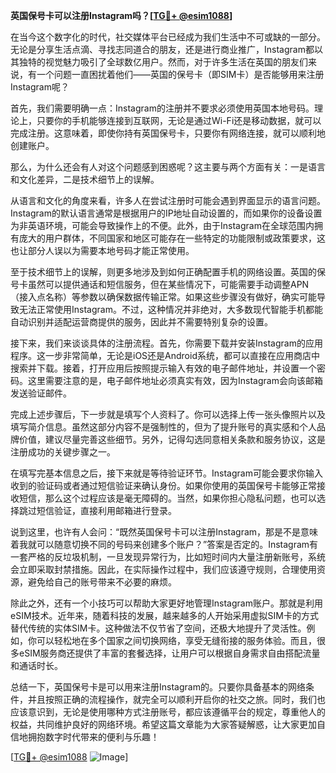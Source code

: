 **英国保号卡可以注册Instagram吗？[[TG💪+ @esim1088](https://t.me/s/esim1088)]**

在当今这个数字化的时代，社交媒体平台已经成为我们生活中不可或缺的一部分。无论是分享生活点滴、寻找志同道合的朋友，还是进行商业推广，Instagram都以其独特的视觉魅力吸引了全球数亿用户。然而，对于许多生活在英国的朋友们来说，有一个问题一直困扰着他们——英国的保号卡（即SIM卡）是否能够用来注册Instagram呢？

首先，我们需要明确一点：Instagram的注册并不要求必须使用英国本地号码。理论上，只要你的手机能够连接到互联网，无论是通过Wi-Fi还是移动数据，就可以完成注册。这意味着，即使你持有英国保号卡，只要你有网络连接，就可以顺利地创建账户。

那么，为什么还会有人对这个问题感到困惑呢？这主要与两个方面有关：一是语言和文化差异，二是技术细节上的误解。

从语言和文化的角度来看，许多人在尝试注册时可能会遇到界面显示的语言问题。Instagram的默认语言通常是根据用户的IP地址自动设置的，而如果你的设备设置为非英语环境，可能会导致操作上的不便。此外，由于Instagram在全球范围内拥有庞大的用户群体，不同国家和地区可能存在一些特定的功能限制或政策要求，这也让部分人误以为需要本地号码才能正常使用。

至于技术细节上的误解，则更多地涉及到如何正确配置手机的网络设置。英国的保号卡虽然可以提供通话和短信服务，但在某些情况下，可能需要手动调整APN（接入点名称）等参数以确保数据传输正常。如果这些步骤没有做好，确实可能导致无法正常使用Instagram。不过，这种情况并非绝对，大多数现代智能手机都能自动识别并适配运营商提供的服务，因此并不需要特别复杂的设置。

接下来，我们来谈谈具体的注册流程。首先，你需要下载并安装Instagram的应用程序。这一步非常简单，无论是iOS还是Android系统，都可以直接在应用商店中搜索并下载。接着，打开应用后按照提示输入有效的电子邮件地址，并设置一个密码。这里需要注意的是，电子邮件地址必须真实有效，因为Instagram会向该邮箱发送验证邮件。

完成上述步骤后，下一步就是填写个人资料了。你可以选择上传一张头像照片以及填写简介信息。虽然这部分内容不是强制性的，但为了提升账号的真实感和个人品牌价值，建议尽量完善这些细节。另外，记得勾选同意相关条款和服务协议，这是注册成功的关键步骤之一。

在填写完基本信息之后，接下来就是等待验证环节。Instagram可能会要求你输入收到的验证码或者通过短信验证来确认身份。如果你使用的英国保号卡能够正常接收短信，那么这个过程应该是毫无障碍的。当然，如果你担心隐私问题，也可以选择跳过短信验证，直接利用邮箱进行登录。

说到这里，也许有人会问：“既然英国保号卡可以注册Instagram，那是不是意味着我就可以随意切换不同的号码来创建多个账户？”答案是否定的。Instagram有一套严格的反垃圾机制，一旦发现异常行为，比如短时间内大量注册新账号，系统会立即采取封禁措施。因此，在实际操作过程中，我们应该遵守规则，合理使用资源，避免给自己的账号带来不必要的麻烦。

除此之外，还有一个小技巧可以帮助大家更好地管理Instagram账户。那就是利用eSIM技术。近年来，随着科技的发展，越来越多的人开始采用虚拟SIM卡的方式替代传统的实体SIM卡。这种做法不仅节省了空间，还极大地提升了灵活性。例如，你可以轻松地在多个国家之间切换网络，享受无缝衔接的服务体验。而且，很多eSIM服务商还提供了丰富的套餐选择，让用户可以根据自身需求自由搭配流量和通话时长。

总结一下，英国保号卡是可以用来注册Instagram的。只要你具备基本的网络条件，并且按照正确的流程操作，就完全可以顺利开启你的社交之旅。同时，我们也应该意识到，无论是使用哪种方式注册账号，都应该遵循平台的规定，尊重他人的权益，共同维护良好的网络环境。希望这篇文章能为大家答疑解惑，让大家更加自信地拥抱数字时代带来的便利与乐趣！

[[TG💪+ @esim1088](https://t.me/s/esim1088) ![Image](https://i.postimg.cc/4NQfJmqS/Snipaste-2025-05-13-00-14-12.png)]